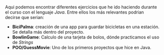 Aqui podemos encontrar diferentes ejercicios que he ido haciendo durante el curso con el lenguaje *Java*.
Entre ellos los más relevantes podrian decirse que serian:
- **BiciPalma**: creación de una app para guardar bicicletas en una estación. Se detalla más dentro del proyecto.
- **BowlinGame**: Calculo de una tarjeta de bolos, dónde practicamos el uso de *Strings*
- **POO/GuessMovie**: Uno de los primeros proyectos que hice en Java.

